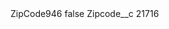 <?xml version="1.0" encoding="UTF-8"?>
<CustomMetadata xmlns="http://soap.sforce.com/2006/04/metadata" xmlns:xsi="http://www.w3.org/2001/XMLSchema-instance" xmlns:xsd="http://www.w3.org/2001/XMLSchema">
    <label>ZipCode946</label>
    <protected>false</protected>
    <values>
        <field>Zipcode__c</field>
        <value xsi:type="xsd:string">21716</value>
    </values>
</CustomMetadata>
